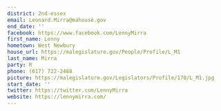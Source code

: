 ```yaml
---
district: 2nd-essex
email: Leonard.Mirra@mahouse.gov
end_date: ''
facebook: https://www.facebook.com/LennyMirra
first_name: Lenny
hometown: West Newbury
house_url: https://malegislature.gov/People/Profile/L_M1
last_name: Mirra
party: R
phone: (617) 722-2488
picture: https://malegislature.gov/Legislators/Profile/170/L_M1.jpg
start_date: ''
twitter: https://twitter.com/LennyMirra
website: https://lennymirra.com/
---
```

